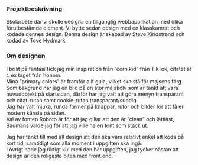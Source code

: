 ### Projektbeskrivning

Skolarbete där vi skulle designa en tillgänglig webbapplikation med olika förutbestämda element. Vi bytte sedan design med en klasskamrat och kodade dennes design.
Denna design är skapad av Steve Kindstrand och kodad av Tove Hydmark

### Om designen

I brist på fantasi fick jag min inspiration från ”corn kid” från TikTok, citatet är t. ex taget från honom.  
Mina ”primary colors” är framför allt gula, vilket ska stå för majsens färg.  
Som bakgrund har jag en bild på en stor majskolv som är tänkt att vara huvudobjekt på startsidan, därför har jag valt att göra menyn transparant och citat-rutan samt cookie-rutan transparant/suddig.  
Jag har valt mjuka, runda former på knappar, rutor och bilder för att få en modern känsla på sidan.  
Val av fonten Roboto är för att jag gillar att den är ”clean” och lättläst, Baumans valde jag för att jag ville ha en font som stack ut.

Jag har tänkt till med all design att den ska vara relativt enkel att koda på kort tid, samtidigt som alla moment i uppgiften ska ingå.  
I övrigt hade jag riktigt kul med den här uppgiften, jag tycker nästan att design är den roligaste biten med front end.

